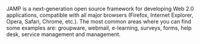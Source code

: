 JAMP is a next-generation open source framework for developing Web 2.0 applications, compatible with all major browsers (Firefox, Internet Explorer, Opera, Safari, Chrome, etc.). The most common areas where you can find some examples are: groupware, webmail, e-learning, surveys, forms, help desk, service management and management.